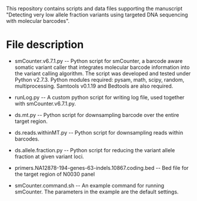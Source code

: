 This repository contains scripts and data files supporting the manuscript "Detecting very low allele fraction variants using targeted DNA sequencing with molecular barcodes". 

# File description 
  * smCounter.v6.7.1.py -- Python script for smCounter, a barcode aware somatic variant caller that integrates molecular barcode information into the variant calling algorithm. The script was developed and tested under Python v2.7.3. Python modules required: pysam, math, scipy, random, multiprocessing. Samtools v0.1.19 and Bedtools are also required. 

  * runLog.py -- A custom python script for writing log file, used together with smCounter.v6.7.1.py. 

  * ds.mt.py -- Python script for downsampling barcode over the entire target region. 

  * ds.reads.withinMT.py -- Python script for downsampling reads within barcodes. 

  * ds.allele.fraction.py -- Python script for reducing the variant allele fraction at given variant loci. 

  * primers.NA12878-194-genes-63-indels.10867.coding.bed -- Bed file for the target region of N0030 panel

  * smCounter.command.sh -- An example command for running smCounter. The parameters in the example are the default settings. 

